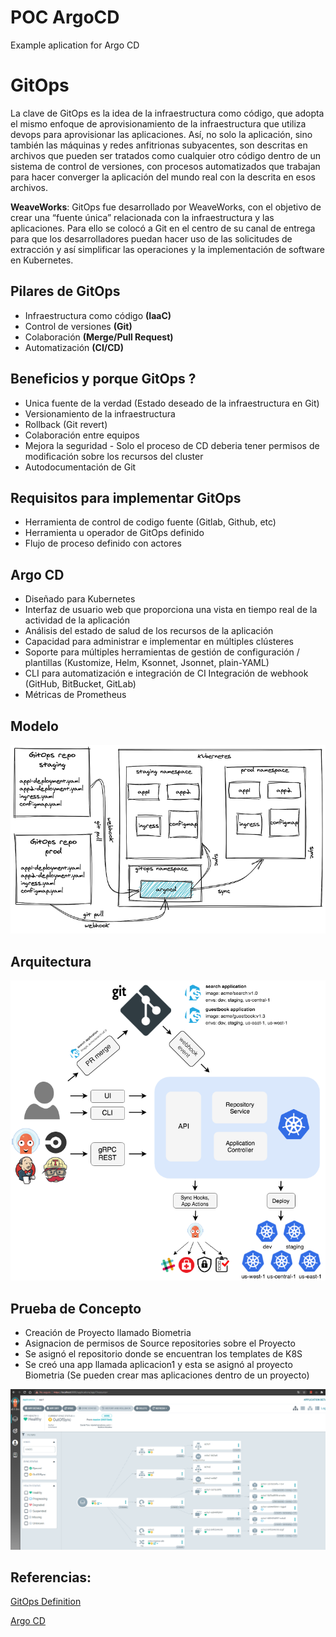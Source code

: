 # POC ArgoCD
Example aplication for Argo CD

# GitOps 

La clave de GitOps es la idea de la infraestructura como código, que adopta el mismo enfoque de aprovisionamiento de la infraestructura que utiliza devops para aprovisionar las aplicaciones. 
Así, no solo la aplicación, sino también las máquinas y redes anfitrionas subyacentes, son descritas en archivos que pueden ser tratados como cualquier otro código dentro de un sistema de control de versiones, con procesos automatizados que trabajan para hacer converger la aplicación del mundo real con la descrita en esos archivos.


**WeaveWorks**: GitOps fue desarrollado por WeaveWorks, con el objetivo de crear una “fuente única” relacionada con la infraestructura y las aplicaciones.
Para ello se colocó a Git en el centro de su canal de entrega para que los desarrolladores puedan hacer uso de las solicitudes de extracción y así simplificar las operaciones y la implementación de software en Kubernetes.

## Pilares de GitOps

 - Infraestructura como código **(IaaC)**
 - Control de versiones **(Git)**
 - Colaboración **(Merge/Pull Request)**
 - Automatización **(CI/CD)**

## Beneficios y porque GitOps ?

* Unica fuente de la verdad (Estado deseado de la infraestructura en Git)
* Versionamiento de la infraestructura
* Rollback (Git revert)
* Colaboración entre equipos
* Mejora la seguridad - Solo el proceso de CD deberia tener permisos de modificación sobre los recursos del cluster
* Autodocumentación de Git

## Requisitos para implementar GitOps

* Herramienta de control de codigo fuente (Gitlab, Github, etc)
* Herramienta u operador de GitOps definido
* Flujo de proceso definido con actores


## Argo CD


* Diseñado para Kubernetes
* Interfaz de usuario web que proporciona una vista en tiempo real de la actividad de la aplicación
* Análisis del estado de salud de los recursos de la aplicación
* Capacidad para administrar e implementar en múltiples clústeres
* Soporte para múltiples herramientas de gestión de configuración / plantillas (Kustomize, Helm, Ksonnet, Jsonnet, plain-YAML)
* CLI para automatización e integración de CI
Integración de webhook (GitHub, BitBucket, GitLab)
* Métricas de Prometheus

## Modelo

![Argo CD Design](./images/design-argocd.PNG)

## Arquitectura

![Arquitectura](./images/arquitecture-argo.png)

## Prueba de Concepto

- Creación de Proyecto llamado Biometria
- Asignacion de permisos de Source repositories sobre el Proyecto
- Se asignó el repositorio donde se encuentran los templates de K8S
- Se creó una app llamada aplicacion1 y esta se asignó al proyecto Biometria (Se pueden crear mas aplicaciones dentro de un proyecto)

![Dashboard](./images/argocd-dashboard.png)


## Referencias:

[GitOps Definition](https://www.weave.works/blog/what-is-gitops-really)

[Argo CD](https://argo-cd.readthedocs.io/en/stable/)